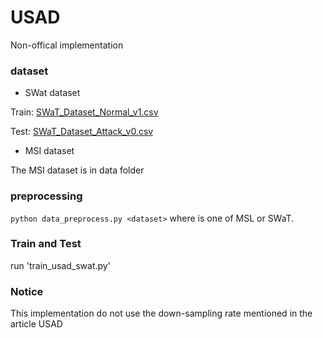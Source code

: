 # USAD
Non-offical implementation
### dataset
- SWat dataset

Train: [SWaT_Dataset_Normal_v1.csv](https://drive.google.com/open?id=1rVJ5ry5GG-ZZi5yI4x9lICB8VhErXwCw)

Test:  [SWaT_Dataset_Attack_v0.csv](https://drive.google.com/open?id=1iDYc0OEmidN712fquOBRFjln90SbpaE7)
- MSI dataset

The MSI dataset is in data folder
### preprocessing
`python data_preprocess.py <dataset>`
where <dataset> is one of MSL or SWaT.
### Train and Test
run 'train_usad_swat.py'
### Notice
This implementation do not use the down-sampling rate mentioned in the article USAD
